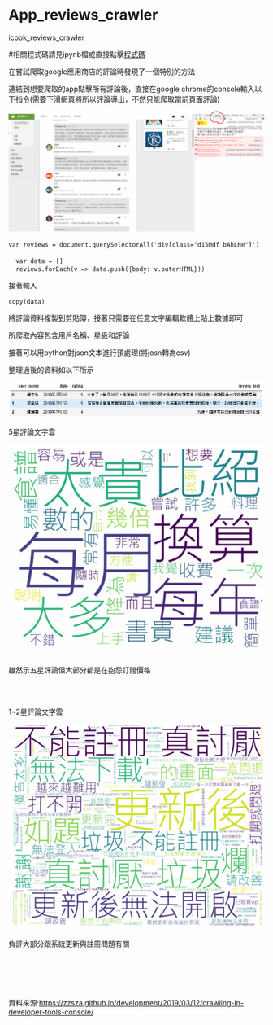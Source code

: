 # App_reviews_crawler
icook_reviews_crawler

#相關程式碼請見ipynb檔或直接點擊[程式碼](https://github.com/chiajung0001/App_reviews_crawler/blob/master/googleplayreviews_json_to_csv.ipynb)

在嘗試爬取google應用商店的評論時發現了一個特別的方法


連結到想要爬取的app點擊所有評論後，直接在google chrome的console輸入以下指令(需要下滑網頁將所以評論導出，不然只能爬取當前頁面評論)

![GitHub](https://github.com/chiajung0001/App_reviews_crawler/blob/master/chrome_console.png)

```
var reviews = document.querySelectorAll('div[class="d15Mdf bAhLNe"]')
	
  var data = []
  reviews.forEach(v => data.push({body: v.outerHTML}))
```



接著輸入
```
copy(data)
```
將評論資料複製到剪貼簿，接著只需要在任意文字編輯軟體上貼上數據即可

所爬取內容包含用戶名稱、星級和評論

接著可以用python對json文本進行預處理(將josn轉為csv)

整理過後的資料如以下所示

![Github](https://github.com/chiajung0001/App_reviews_crawler/blob/master/reviews_df.png)



5星評論文字雲

![Github](https://github.com/chiajung0001/App_reviews_crawler/blob/master/wordcloud_5.png)

雖然示五星評論但大部分都是在抱怨訂閱價格

<br>

<br>

1~2星評論文字雲

![Github](https://github.com/chiajung0001/App_reviews_crawler/blob/master/wordcloud_2.png)

負評大部分跟系統更新與註冊問題有關

<br>

<br>

<br>

<br>





資料來源:https://zzsza.github.io/development/2019/03/12/crawling-in-developer-tools-console/

